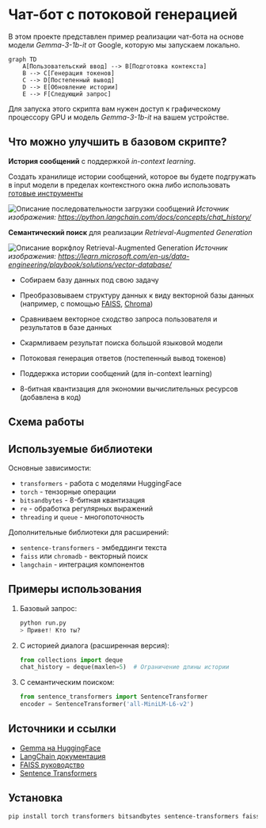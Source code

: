 # Чат-бот с потоковой генерацией

В этом проекте представлен пример реализации чат-бота на основе модели *Gemma-3-1b-it* от Google, которую мы запускаем локально. 

```mermaid
graph TD
    A[Пользовательский ввод] --> B[Подготовка контекста]
    B --> C[Генерация токенов]
    C --> D[Постепенный вывод]
    D --> E[Обновление истории]
    E --> F[Следующий запрос]
```

Для запуска этого скрипта вам нужен доступ к графическому процессору GPU и модель *Gemma-3-1b-it* на вашем устройстве.

## Что можно улучшить в базовом скрипте?

**История сообщений** с поддержкой *in-context learning*.

Создать хранилище истории сообщений, которое вы будете подгружать в input модели в пределах контекстного окна либо использовать [готовые инструменты](https://python.langchain.com/docs/concepts/chat_history/)

![Описание последовательности загрузки сообщений](https://python.langchain.com/assets/images/conversation_patterns-0e4c2311b54fae7412f74b1408615432.png)
*Источник изображения: https://python.langchain.com/docs/concepts/chat_history/*

**Семантический поиск** для реализации *Retrieval-Augmented Generation*

![Описание воркфлоу Retrieval-Augmented Generation](https://learn.microsoft.com/en-us/data-engineering/playbook/images/intro_file_processing.png)
*Источник изображения: https://learn.microsoft.com/en-us/data-engineering/playbook/solutions/vector-database/*

- Собираем базу данных под свою задачу
- Преобразовываем структуру данных к виду векторной базы данных (например, с помощью [FAISS](https://ai.meta.com/tools/faiss/), [Chroma](https://docs.trychroma.com/docs/overview/introduction))
- Сравниваем векторное сходство запроса пользователя и результатов в базе данных
- Скармливаем результат поиска большой языковой модели



- Потоковая генерация ответов (постепенный вывод токенов)
- Поддержка истории сообщений (для in-context learning)
- 8-битная квантизация для экономии вычислительных ресурсов (добавлена в код)

## Схема работы


## Используемые библиотеки

Основные зависимости:
- `transformers` - работа с моделями HuggingFace
- `torch` - тензорные операции
- `bitsandbytes` - 8-битная квантизация
- `re` - обработка регулярных выражений
- `threading` и `queue` - многопоточность

Дополнительные библиотеки для расширений:
- `sentence-transformers` - эмбеддинги текста
- `faiss` или `chromadb` - векторный поиск
- `langchain` - интеграция компонентов

## Примеры использования

1. Базовый запрос:
   ```python
   python run.py
   > Привет! Кто ты?
   ```

2. С историей диалога (расширенная версия):
   ```python
   from collections import deque
   chat_history = deque(maxlen=5)  # Ограничение длины истории
   ```

3. С семантическим поиском:
   ```python
   from sentence_transformers import SentenceTransformer
   encoder = SentenceTransformer('all-MiniLM-L6-v2')
   ```

## Источники и ссылки

- [Gemma на HuggingFace](https://huggingface.co/google/gemma-3-1b-it)
- [LangChain документация](https://python.langchain.com/)
- [FAISS руководство](https://github.com/facebookresearch/faiss)
- [Sentence Transformers](https://www.sbert.net/)

## Установка

```bash
pip install torch transformers bitsandbytes sentence-transformers faiss-cpu
```
